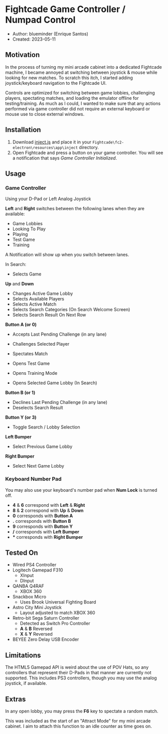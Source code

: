 # Fightcade Game Controller / Numpad Control
* Author: blueminder (Enrique Santos)
* Created: 2023-05-11

## Motivation
In the process of turning my mini arcade cabinet into a dedicated Fightcade machine, I became annoyed at switching between joystick & mouse while looking for new matches. To scratch this itch, I started adding joystick/keyboard navigation to the Fightcade UI.

Controls are optimized for switching between game lobbies, challenging players, spectating matches, and loading the emulator offline for testing/training. As much as I could, I wanted to make sure that any actions performed via game controller did not require an external keyboard or mouse use to close external windows.

## Installation
1. Download [inject.js](https://gist.githubusercontent.com/blueminder/818745061ac4b9dfd3b7f7f19d5343bb/raw/b2d476370eefc449cd1bf64216ef1f3bfa5292c8/inject.js) and place it in your `Fightcade\fc2-electron\resources\app\inject` directory.
2. Open Fightcade and press a button on your game controller. You will see a notification that says *Game Controller Initialized*.

## Usage
### Game Controller
Using your D-Pad or Left Analog Joystick

__Left__ and __Right__ switches between the following lanes when they are available:
* Game Lobbies
* Looking To Play
* Playing
* Test Game
* Training

A Notification will show up when you switch between lanes.

In Search:
* Selects Game

__Up__ and __Down__
* Changes Active Game Lobby
* Selects Available Players
* Selects Active Match
* Selects Search Categories (On Search Welcome Screen)
* Selects Search Result On Next Row

__Button A (or 0)__
* Accepts Last Pending Challenge (in any lane)

* Challenges Selected Player
* Spectates Match
* Opens Test Game
* Opens Training Mode
* Opens Selected Game Lobby (In Search)

__Button B (or 1)__
* Declines Last Pending Challenge (in any lane)
* Deselects Search Result

__Button Y (or 3)__
* Toggle Search / Lobby Selection

__Left Bumper__
* Select Previous Game Lobby

__Right Bumper__
* Select Next Game Lobby

### Keyboard Number Pad
You may also use your keyboard's number pad when __Num Lock__ is turned off.
* __4__ & __6__ correspond with __Left__ & __Right__
* __8__ & __2__ correspond with __Up__ & __Down__
* __0__ corresponds with __Button A__
* __.__ corresponds with __Button B__
* __9__ corresponds with __Button Y__
* __/__ corresponds with __Left Bumper__
* __*__ corresponds with __Right Bumper__

## Tested On
* Wired PS4 Controller
* Logitech Gamepad F310
  * XInput
  * DInput
* QANBA Q4RAF
  * XBOX 360
* Snackbox Micro
  * Uses Brook Universal Fighting Board
* Astro City Mini Joystick
  * Layout adjusted to match XBOX 360
* Retro-bit Sega Saturn Controller
  * Detected as Switch Pro Controller
  * __A__ & __B__ Reversed
  * __X__ & __Y__ Reversed
* BEYEE Zero Delay USB Encoder

## Limitations
The HTML5 Gamepad API is weird about the use of POV Hats, so any controllers that represent their D-Pads in that manner are currently not supported. This includes PS3 controllers, though you may use the analog joystick, if available.

## Extras
In any open lobby, you may press the __F6__ key to spectate a random match.

This was included as the start of an "Attract Mode" for my mini arcade cabinet. I aim to attach this function to an idle counter as time goes on.
